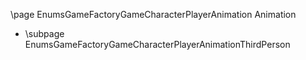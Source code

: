 \page EnumsGameFactoryGameCharacterPlayerAnimation Animation
- \subpage EnumsGameFactoryGameCharacterPlayerAnimationThirdPerson
